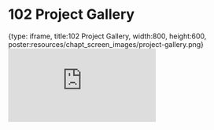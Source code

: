 # 102 Project Gallery
 
{type: iframe, title:102 Project Gallery, width:800, height:600, poster:resources/chapt_screen_images/project-gallery.png}
![](https://datatrail-jhu.github.io/DataTrail_ReOrg/no_toc/project-gallery.html)
 

 
